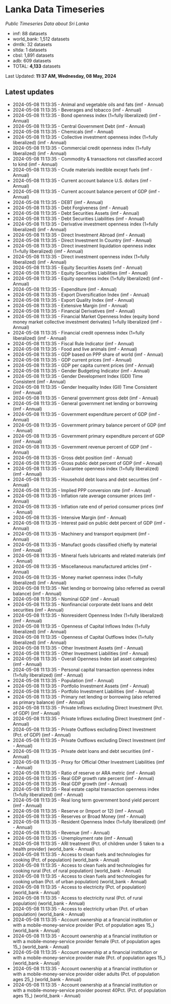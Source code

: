 # Lanka Data Timeseries
*Public Timeseries Data about Sri Lanka*

* imf: 88 datasets
* world_bank: 1,512 datasets
* dmtlk: 32 datasets
* sltda: 1 datasets
* cbsl: 1,891 datasets
* adb: 609 datasets
* TOTAL: **4,133** datasets

Last Updated: **11:37 AM, Wednesday, 08 May, 2024**

## Latest updates

* 2024-05-08 11:13:35 - Animal and vegetable oils and fats (imf - Annual)
* 2024-05-08 11:13:35 - Beverages and tobacco (imf - Annual)
* 2024-05-08 11:13:35 - Bond openness index (1=fully liberalized) (imf - Annual)
* 2024-05-08 11:13:35 - Central Government Debt (imf - Annual)
* 2024-05-08 11:13:35 - Chemicals (imf - Annual)
* 2024-05-08 11:13:35 - Collective investment openness index (1=fully liberalized) (imf - Annual)
* 2024-05-08 11:13:35 - Commercial credit openness index (1=fully liberalized) (imf - Annual)
* 2024-05-08 11:13:35 - Commodity & transactions not classified accord to kind (imf - Annual)
* 2024-05-08 11:13:35 - Crude materials inedible except fuels (imf - Annual)
* 2024-05-08 11:13:35 - Current account balance U.S. dollars (imf - Annual)
* 2024-05-08 11:13:35 - Current account balance percent of GDP (imf - Annual)
* 2024-05-08 11:13:35 - DEBT (imf - Annual)
* 2024-05-08 11:13:35 - Debt Forgiveness (imf - Annual)
* 2024-05-08 11:13:35 - Debt Securities Assets (imf - Annual)
* 2024-05-08 11:13:35 - Debt Securities Liabilities (imf - Annual)
* 2024-05-08 11:13:35 - Derivative investment openness index (1=fully liberalized) (imf - Annual)
* 2024-05-08 11:13:35 - Direct Investment Abroad (imf - Annual)
* 2024-05-08 11:13:35 - Direct Investment In Country (imf - Annual)
* 2024-05-08 11:13:35 - Direct investment liquidation openness index (1=fully liberalized) (imf - Annual)
* 2024-05-08 11:13:35 - Direct investment openness index (1=fully liberalized) (imf - Annual)
* 2024-05-08 11:13:35 - Equity Securities Assets (imf - Annual)
* 2024-05-08 11:13:35 - Equity Securities Liabilities (imf - Annual)
* 2024-05-08 11:13:35 - Equity openness index (1=fully liberalized) (imf - Annual)
* 2024-05-08 11:13:35 - Expenditure (imf - Annual)
* 2024-05-08 11:13:35 - Export Diversification Index (imf - Annual)
* 2024-05-08 11:13:35 - Export Quality Index (imf - Annual)
* 2024-05-08 11:13:35 - Extensive Margin (imf - Annual)
* 2024-05-08 11:13:35 - Financial Derivatives (imf - Annual)
* 2024-05-08 11:13:35 - Financial Market Openness Index (equity bond money market collective investment derivates) 1=fully liberalized (imf - Annual)
* 2024-05-08 11:13:35 - Financial credit openness index (1=fully liberalized) (imf - Annual)
* 2024-05-08 11:13:35 - Fiscal Rule Indicator (imf - Annual)
* 2024-05-08 11:13:35 - Food and live animals (imf - Annual)
* 2024-05-08 11:13:35 - GDP based on PPP share of world (imf - Annual)
* 2024-05-08 11:13:35 - GDP current prices (imf - Annual)
* 2024-05-08 11:13:35 - GDP per capita current prices (imf - Annual)
* 2024-05-08 11:13:35 - Gender Budgeting Indicator (imf - Annual)
* 2024-05-08 11:13:35 - Gender Development Index (GDI) Time Consistent (imf - Annual)
* 2024-05-08 11:13:35 - Gender Inequality Index (GII) Time Consistent (imf - Annual)
* 2024-05-08 11:13:35 - General government gross debt (imf - Annual)
* 2024-05-08 11:13:35 - General government net lending or borrowing (imf - Annual)
* 2024-05-08 11:13:35 - Government expenditure percent of GDP (imf - Annual)
* 2024-05-08 11:13:35 - Government primary balance percent of GDP (imf - Annual)
* 2024-05-08 11:13:35 - Government primary expenditure percent of GDP (imf - Annual)
* 2024-05-08 11:13:35 - Government revenue percent of GDP (imf - Annual)
* 2024-05-08 11:13:35 - Gross debt position (imf - Annual)
* 2024-05-08 11:13:35 - Gross public debt percent of GDP (imf - Annual)
* 2024-05-08 11:13:35 - Guarantee openness index (1=fully liberalized) (imf - Annual)
* 2024-05-08 11:13:35 - Household debt loans and debt securities (imf - Annual)
* 2024-05-08 11:13:35 - Implied PPP conversion rate (imf - Annual)
* 2024-05-08 11:13:35 - Inflation rate average consumer prices (imf - Annual)
* 2024-05-08 11:13:35 - Inflation rate end of period consumer prices (imf - Annual)
* 2024-05-08 11:13:35 - Intensive Margin (imf - Annual)
* 2024-05-08 11:13:35 - Interest paid on public debt percent of GDP (imf - Annual)
* 2024-05-08 11:13:35 - Machinery and transport equipment (imf - Annual)
* 2024-05-08 11:13:35 - Manufact goods classified chiefly by material (imf - Annual)
* 2024-05-08 11:13:35 - Mineral fuels lubricants and related materials (imf - Annual)
* 2024-05-08 11:13:35 - Miscellaneous manufactured articles (imf - Annual)
* 2024-05-08 11:13:35 - Money market openness index (1=fully liberalized) (imf - Annual)
* 2024-05-08 11:13:35 - Net lending or borrowing (also referred as overall balance) (imf - Annual)
* 2024-05-08 11:13:35 - Nominal GDP (imf - Annual)
* 2024-05-08 11:13:35 - Nonfinancial corporate debt loans and debt securities (imf - Annual)
* 2024-05-08 11:13:35 - Nonresident Openness Index (1=fully liberalized) (imf - Annual)
* 2024-05-08 11:13:35 - Openness of Capital Inflows Index (1=fully liberalized) (imf - Annual)
* 2024-05-08 11:13:35 - Openness of Capital Outflows Index (1=fully liberalized) (imf - Annual)
* 2024-05-08 11:13:35 - Other Investment Assets (imf - Annual)
* 2024-05-08 11:13:35 - Other Investment Liabilities (imf - Annual)
* 2024-05-08 11:13:35 - Overall Openness Index (all asset categories) (imf - Annual)
* 2024-05-08 11:13:35 - Personal capital transaction openness index (1=fully liberalized) (imf - Annual)
* 2024-05-08 11:13:35 - Population (imf - Annual)
* 2024-05-08 11:13:35 - Portfolio Investment Assets (imf - Annual)
* 2024-05-08 11:13:35 - Portfolio Investment Liabilities (imf - Annual)
* 2024-05-08 11:13:35 - Primary net lending or borrowing (also referred as primary balance) (imf - Annual)
* 2024-05-08 11:13:35 - Private Inflows excluding Direct Investment (Pct. of GDP) (imf - Annual)
* 2024-05-08 11:13:35 - Private Inflows excluding Direct Investment (imf - Annual)
* 2024-05-08 11:13:35 - Private Outflows excluding Direct Investment (Pct. of GDP) (imf - Annual)
* 2024-05-08 11:13:35 - Private Outflows excluding Direct Investment (imf - Annual)
* 2024-05-08 11:13:35 - Private debt loans and debt securities (imf - Annual)
* 2024-05-08 11:13:35 - Proxy for Official Other Investment Liabilities (imf - Annual)
* 2024-05-08 11:13:35 - Ratio of reserve or ARA metric (imf - Annual)
* 2024-05-08 11:13:35 - Real GDP growth rate percent (imf - Annual)
* 2024-05-08 11:13:35 - Real GDP growth (imf - Annual)
* 2024-05-08 11:13:35 - Real estate capital transaction openness index (1=fully liberalized) (imf - Annual)
* 2024-05-08 11:13:35 - Real long term government bond yield percent (imf - Annual)
* 2024-05-08 11:13:35 - Reserve or (Import or 12) (imf - Annual)
* 2024-05-08 11:13:35 - Reserves or Broad Money (imf - Annual)
* 2024-05-08 11:13:35 - Resident Openness Index (1=fully liberalized) (imf - Annual)
* 2024-05-08 11:13:35 - Revenue (imf - Annual)
* 2024-05-08 11:13:35 - Unemployment rate (imf - Annual)
* 2024-05-08 11:13:35 - ARI treatment (Pct. of children under 5 taken to a health provider) (world_bank - Annual)
* 2024-05-08 11:13:35 - Access to clean fuels and technologies for cooking (Pct. of population) (world_bank - Annual)
* 2024-05-08 11:13:35 - Access to clean fuels and technologies for cooking rural (Pct. of rural population) (world_bank - Annual)
* 2024-05-08 11:13:35 - Access to clean fuels and technologies for cooking urban (Pct. of urban population) (world_bank - Annual)
* 2024-05-08 11:13:35 - Access to electricity (Pct. of population) (world_bank - Annual)
* 2024-05-08 11:13:35 - Access to electricity rural (Pct. of rural population) (world_bank - Annual)
* 2024-05-08 11:13:35 - Access to electricity urban (Pct. of urban population) (world_bank - Annual)
* 2024-05-08 11:13:35 - Account ownership at a financial institution or with a mobile-money-service provider (Pct. of population ages 15_) (world_bank - Annual)
* 2024-05-08 11:13:35 - Account ownership at a financial institution or with a mobile-money-service provider female (Pct. of population ages 15_) (world_bank - Annual)
* 2024-05-08 11:13:35 - Account ownership at a financial institution or with a mobile-money-service provider male (Pct. of population ages 15_) (world_bank - Annual)
* 2024-05-08 11:13:35 - Account ownership at a financial institution or with a mobile-money-service provider older adults (Pct. of population ages 25_) (world_bank - Annual)
* 2024-05-08 11:13:35 - Account ownership at a financial institution or with a mobile-money-service provider poorest 40Pct. (Pct. of population ages 15_) (world_bank - Annual)
